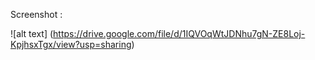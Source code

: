 Screenshot :

![alt text] (https://drive.google.com/file/d/1IQVOqWtJDNhu7gN-ZE8Loj-KpjhsxTgx/view?usp=sharing)
